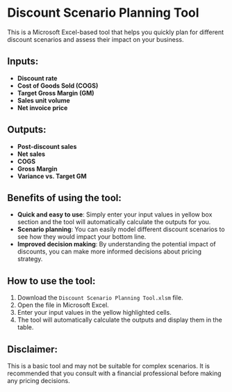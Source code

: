 # Discount Scenario Planning Tool

This is a Microsoft Excel-based tool that helps you quickly plan for different discount scenarios and assess their impact on your business.

## Inputs:
- **Discount rate**
- **Cost of Goods Sold (COGS)**
- **Target Gross Margin (GM)**
- **Sales unit volume**
- **Net invoice price**

## Outputs:
- **Post-discount sales**
- **Net sales**
- **COGS**
- **Gross Margin**
- **Variance vs. Target GM**

## Benefits of using the tool:
- **Quick and easy to use**: Simply enter your input values in yellow box section and the tool will automatically calculate the outputs for you.
- **Scenario planning**: You can easily model different discount scenarios to see how they would impact your bottom line.
- **Improved decision making**: By understanding the potential impact of discounts, you can make more informed decisions about pricing strategy.

## How to use the tool:
1. Download the `Discount Scenario Planning Tool.xlsm` file.
2. Open the file in Microsoft Excel.
3. Enter your input values in the yellow highlighted cells.
4. The tool will automatically calculate the outputs and display them in the table.

## Disclaimer:
This is a basic tool and may not be suitable for complex scenarios. It is recommended that you consult with a financial professional before making any pricing decisions.
